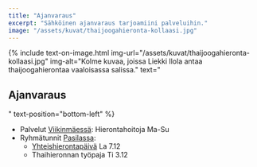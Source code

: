 ```yaml
---
title: "Ajanvaraus"
excerpt: "Sähköinen ajanvaraus tarjoamiini palveluihin."
image: "/assets/kuvat/thaijoogahieronta-kollaasi.jpg"
---
```

{% include text-on-image.html img-url="/assets/kuvat/thaijoogahieronta-kollaasi.jpg" img-alt="Kolme kuvaa, joissa Liekki Ilola antaa thaijoogahierontaa vaaloisassa salissa." text="<h2>Ajanvaraus</h2>" text-position="bottom-left" %}

<ul>
	<li> Palvelut <a class="textlink" href="/yhteystiedot#Viikinmäki">Viikinmäessä</a>: Hierontahoitoja Ma-Su </li>
	<li> Ryhmätunnit <a class="textlink" href="/yhteystiedot#Pasila">Pasilassa</a>:
		<ul>
			<li><a class="textlink" href="https://www.facebook.com/events/1228224081740516">Yhteishierontapäivä</a> La 7.12</li>
			<li>Thaihieronnan työpaja Ti 3.12</li>		
		</ul>
	</li>
</ul>


<script type="text/javascript" language="javascript">(function(d,s,i,c,j,a){a=d.getElementsByTagName(s)[0];if(d.getElementById(i))return;j=d.createElement(s);j.id=i;j.async=1;j.setAttribute("data-c",c);j.src="https://static.vello.fi/js/wizard/vwiz.js";a.parentNode.insertBefore(j,a);}(document,"script","vello-wizard-sdk","liekki-wellness"));</script>
<div id="vello-wizard"></div>
